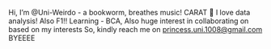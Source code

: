 Hi, I’m @Uni-Weirdo - a bookworm, breathes music! CARAT 💎
I love data analysis! Also F1!!
Learning - BCA, Also huge interest in collaborating on based on my interests
So, kindly reach me on princess.uni.1008@gmail.com
BYEEEE

<!---
Uni-Weirdo/Uni-Weirdo is a ✨ special ✨ repository because its `README.md` (this file) appears on your GitHub profile.
You can click the Preview link to take a look at your changes.
--->
